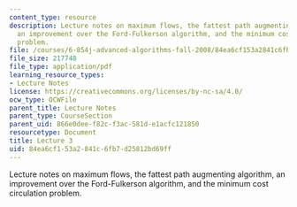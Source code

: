 ```yaml
---
content_type: resource
description: Lecture notes on maximum flows, the fattest path augmenting algorithm,
  an improvement over the Ford-Fulkerson algorithm, and the minimum cost circulation
  problem.
file: /courses/6-854j-advanced-algorithms-fall-2008/84ea6cf153a2841c6fb7d25812bd69ff_lec3.pdf
file_size: 217748
file_type: application/pdf
learning_resource_types:
- Lecture Notes
license: https://creativecommons.org/licenses/by-nc-sa/4.0/
ocw_type: OCWFile
parent_title: Lecture Notes
parent_type: CourseSection
parent_uid: 866e0dee-f82c-f3ac-581d-e1acfc121850
resourcetype: Document
title: Lecture 3
uid: 84ea6cf1-53a2-841c-6fb7-d25812bd69ff
---
```

Lecture notes on maximum flows, the fattest path augmenting algorithm, an improvement over the Ford-Fulkerson algorithm, and the minimum cost circulation problem.